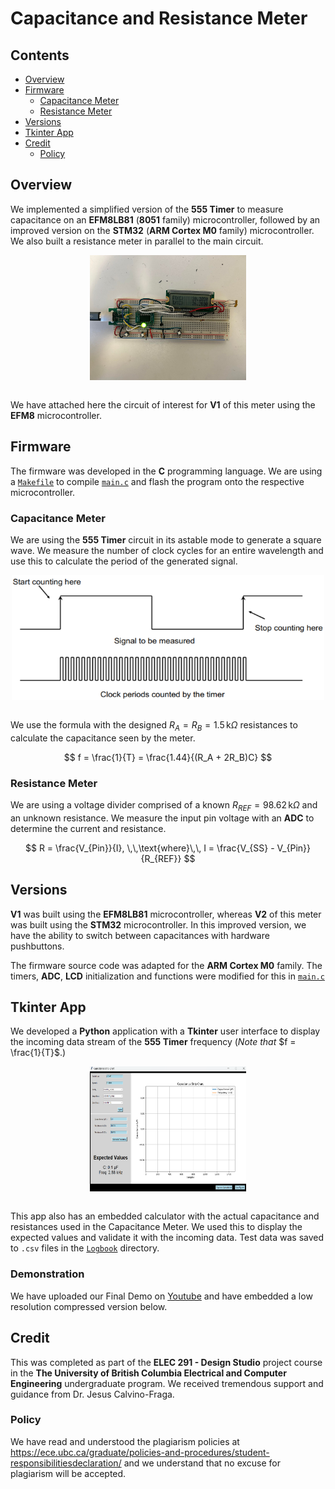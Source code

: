 # Capacitance and Resistance Meter

## Contents

* [Overview](#Overview)
* [Firmware](#Firmware)
    * [Capacitance Meter](#Capacitance-Meter)
    * [Resistance Meter](#Resistance-Meter)
* [Versions](#Versions)
* [Tkinter App](#Tkinter-App)
* [Credit](#Credit)
    * [Policy](#Policy)

## Overview

We implemented a simplified version of the **555 Timer** to measure capacitance on an **EFM8LB81** (**8051** family) microcontroller, followed by an improved version on the **STM32** (**ARM Cortex M0** family) microcontroller. We also built a resistance meter in parallel to the main circuit.

<div align = "center">
    <img align = "center" src="Figures/CircuitOfInterest.jpg" width = 250 height = 200 title = "EFM8 - Circuit of Interest"/>
</div></br>

We have attached here the circuit of interest for **V1** of this meter using the **EFM8** microcontroller.

## Firmware

The firmware was developed in the <b>C</b> programming language. We are using a [`Makefile`](EFM8/Firmware/main.mk) to compile [`main.c`](EFM8/Firmware/main.c) and flash the program onto the respective microcontroller.

### Capacitance Meter

We are using the **555 Timer** circuit in its astable mode to generate a square wave. We measure the number of clock cycles for an entire wavelength and use this to calculate the period of the generated signal.

<div align = "center">
    <img align = "center" src="Figures/Measure_Period.png" width = 500 height = 200 title = "Measure Period"/>
</div></br>

We use the formula with the designed $R_A = R_B = 1.5 \, \text{k} \Omega$ resistances to calculate the capacitance seen by the meter.

$$ f = \frac{1}{T} = \frac{1.44}{(R_A + 2R_B)C} $$

### Resistance Meter

We are using a voltage divider comprised of a known $R_{REF} = 98.62 \, \text{k} \Omega$ and an unknown resistance. We measure the input pin voltage with an **ADC** to determine the current and resistance.

$$  R = \frac{V_{Pin}}{I}, \,\,\text{where}\,\, I = \frac{V_{SS} - V_{Pin}}{R_{REF}} $$

## Versions

**V1** was built using the **EFM8LB81** microcontroller, whereas **V2** of this meter was built using the **STM32** microcontroller. In this improved version, we have the ability to switch between capacitances with hardware pushbuttons.

The firmware source code was adapted for the **ARM Cortex M0** family. The timers, **ADC**, **LCD** initialization and functions were modified for this in [`main.c`](STM32/Firmware/main.c)

## Tkinter App

We developed a **Python** application with a **Tkinter** user interface to display the incoming data stream of the **555 Timer** frequency (*Note that* $f = \frac{1}{T}$.)

<div align = "center">
    <img align = "center" src="Figures/App_Demo.png" width = 250 height = 200 title = "App"/>
</div></br>

This app also has an embedded calculator with the actual capacitance and resistances used in the Capacitance Meter. We used this to display the expected values and validate it with the incoming data. Test data was saved to `.csv` files in the [`Logbook`](App/Logbook) directory.

### Demonstration

We have uploaded our Final Demo on <a href="https://youtu.be/13Ug4NJ9nF0?si=DzX3gzpOJep0oHjI" target="_blank">Youtube</a> and have embedded a low resolution compressed version below.

## Credit

This was completed as part of the <b>ELEC 291 - Design Studio</b> project course in the <b>The University of British Columbia Electrical and Computer Engineering</b> undergraduate program. We received tremendous support and guidance from Dr. Jesus Calvino-Fraga.

### Policy

We have read and understood the plagiarism policies at <a href = "https://ece.ubc.ca/graduate/policies-and-procedures/student-responsibilitiesdeclaration/">https://ece.ubc.ca/graduate/policies-and-procedures/student-responsibilitiesdeclaration/</a> and we understand that no excuse for plagiarism will be accepted.